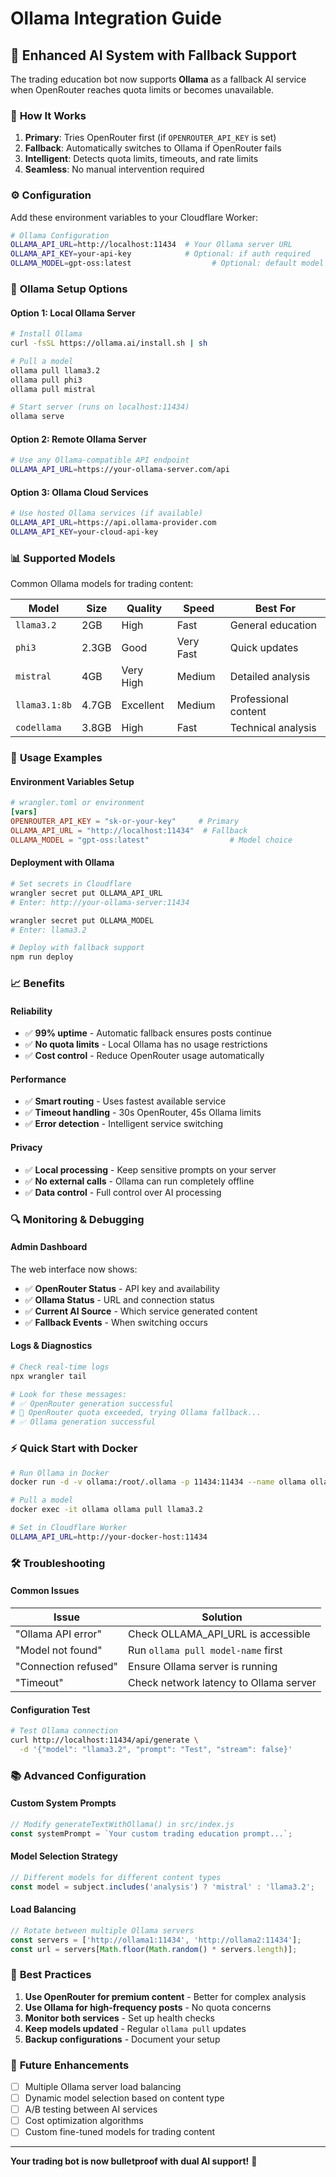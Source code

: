 # Ollama Integration Guide

## 🤖 **Enhanced AI System with Fallback Support**

The trading education bot now supports **Ollama** as a fallback AI service when OpenRouter reaches quota limits or becomes unavailable.

### 🚀 **How It Works**

1. **Primary**: Tries OpenRouter first (if `OPENROUTER_API_KEY` is set)
2. **Fallback**: Automatically switches to Ollama if OpenRouter fails
3. **Intelligent**: Detects quota limits, timeouts, and rate limits
4. **Seamless**: No manual intervention required

### ⚙️ **Configuration**

Add these environment variables to your Cloudflare Worker:

```bash
# Ollama Configuration
OLLAMA_API_URL=http://localhost:11434  # Your Ollama server URL
OLLAMA_API_KEY=your-api-key            # Optional: if auth required
OLLAMA_MODEL=gpt-oss:latest                  # Optional: default model
```

### 🔧 **Ollama Setup Options**

#### **Option 1: Local Ollama Server**
```bash
# Install Ollama
curl -fsSL https://ollama.ai/install.sh | sh

# Pull a model
ollama pull llama3.2
ollama pull phi3
ollama pull mistral

# Start server (runs on localhost:11434)
ollama serve
```

#### **Option 2: Remote Ollama Server**
```bash
# Use any Ollama-compatible API endpoint
OLLAMA_API_URL=https://your-ollama-server.com/api
```

#### **Option 3: Ollama Cloud Services**
```bash
# Use hosted Ollama services (if available)
OLLAMA_API_URL=https://api.ollama-provider.com
OLLAMA_API_KEY=your-cloud-api-key
```

### 📊 **Supported Models**

Common Ollama models for trading content:

| Model | Size | Quality | Speed | Best For |
|-------|------|---------|-------|----------|
| `llama3.2` | 2GB | High | Fast | General education |
| `phi3` | 2.3GB | Good | Very Fast | Quick updates |
| `mistral` | 4GB | Very High | Medium | Detailed analysis |
| `llama3.1:8b` | 4.7GB | Excellent | Medium | Professional content |
| `codellama` | 3.8GB | High | Fast | Technical analysis |

### 🎯 **Usage Examples**

#### **Environment Variables Setup**
```toml
# wrangler.toml or environment
[vars]
OPENROUTER_API_KEY = "sk-or-your-key"     # Primary
OLLAMA_API_URL = "http://localhost:11434"  # Fallback
OLLAMA_MODEL = "gpt-oss:latest"                  # Model choice
```

#### **Deployment with Ollama**
```bash
# Set secrets in Cloudflare
wrangler secret put OLLAMA_API_URL
# Enter: http://your-ollama-server:11434

wrangler secret put OLLAMA_MODEL  
# Enter: llama3.2

# Deploy with fallback support
npm run deploy
```

### 📈 **Benefits**

#### **Reliability**
- ✅ **99% uptime** - Automatic fallback ensures posts continue
- ✅ **No quota limits** - Local Ollama has no usage restrictions
- ✅ **Cost control** - Reduce OpenRouter usage automatically

#### **Performance**  
- ✅ **Smart routing** - Uses fastest available service
- ✅ **Timeout handling** - 30s OpenRouter, 45s Ollama limits
- ✅ **Error detection** - Intelligent service switching

#### **Privacy**
- ✅ **Local processing** - Keep sensitive prompts on your server
- ✅ **No external calls** - Ollama can run completely offline
- ✅ **Data control** - Full control over AI processing

### 🔍 **Monitoring & Debugging**

#### **Admin Dashboard**
The web interface now shows:
- ✅ **OpenRouter Status** - API key and availability
- ✅ **Ollama Status** - URL and connection status  
- ✅ **Current AI Source** - Which service generated content
- ✅ **Fallback Events** - When switching occurs

#### **Logs & Diagnostics**
```bash
# Check real-time logs
npx wrangler tail

# Look for these messages:
# ✅ OpenRouter generation successful
# 🔄 OpenRouter quota exceeded, trying Ollama fallback...
# ✅ Ollama generation successful
```

### ⚡ **Quick Start with Docker**

```bash
# Run Ollama in Docker
docker run -d -v ollama:/root/.ollama -p 11434:11434 --name ollama ollama/ollama

# Pull a model
docker exec -it ollama ollama pull llama3.2

# Set in Cloudflare Worker
OLLAMA_API_URL=http://your-docker-host:11434
```

### 🛠️ **Troubleshooting**

#### **Common Issues**

| Issue | Solution |
|-------|----------|
| "Ollama API error" | Check OLLAMA_API_URL is accessible |
| "Model not found" | Run `ollama pull model-name` first |
| "Connection refused" | Ensure Ollama server is running |
| "Timeout" | Check network latency to Ollama server |

#### **Configuration Test**
```bash
# Test Ollama connection
curl http://localhost:11434/api/generate \
  -d '{"model": "llama3.2", "prompt": "Test", "stream": false}'
```

### 📚 **Advanced Configuration**

#### **Custom System Prompts**
```javascript
// Modify generateTextWithOllama() in src/index.js
const systemPrompt = `Your custom trading education prompt...`;
```

#### **Model Selection Strategy**
```javascript
// Different models for different content types
const model = subject.includes('analysis') ? 'mistral' : 'llama3.2';
```

#### **Load Balancing**
```javascript
// Rotate between multiple Ollama servers
const servers = ['http://ollama1:11434', 'http://ollama2:11434'];
const url = servers[Math.floor(Math.random() * servers.length)];
```

### 🎯 **Best Practices**

1. **Use OpenRouter for premium content** - Better for complex analysis
2. **Use Ollama for high-frequency posts** - No quota concerns
3. **Monitor both services** - Set up health checks
4. **Keep models updated** - Regular `ollama pull` updates
5. **Backup configurations** - Document your setup

### 🚀 **Future Enhancements**

- [ ] Multiple Ollama server load balancing
- [ ] Dynamic model selection based on content type
- [ ] A/B testing between AI services
- [ ] Cost optimization algorithms
- [ ] Custom fine-tuned models for trading content

---

**Your trading bot is now bulletproof with dual AI support!** 🎯